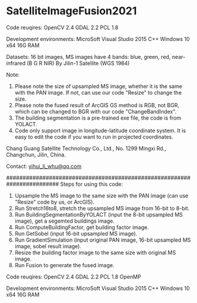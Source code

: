 # SatelliteImageFusion2021
Code reuqires:
OpenCV 2.4
GDAL 2.2
PCL 1.8

Development environments:
MicroSoft Visual Studio 2015 C++
Windows 10 x64
16G RAM

Datasets: 16 bit images, MS images have 4 bands: blue, green, red, near-infrared (B G R NIR)
By Jilin-1 Satellite (WGS 1984)

Note: 
1. Please note the size of upsampled MS image, whether it is the same with the PAN image. If not, can use our code "Resize" to change the size.
2. Please note the fused result of ArcGIS GS method is RGB, not BGR, which can be changed to BGR with our code "ChangeBandIndex". 
3. The building segmentation is a pre-trained exe file, the code is from YOLACT.
4. Code only support image in longitude-latitude coordinate system. It is easy to edit the code if you want to run in projected coordinates.


Chang Guang Satellite Technology Co., Ltd., No. 1299 Mingxi Rd., Changchun, Jilin, China.

Contact: yihui_li_whu@qq.com

########################################################################
Steps for using this code:
1. Upsample the MS image to the same size with the PAN image (can use "Resize" code by us, or ArcGIS).
2. Run Stretch16to8, stretch the upsampled MS image from 16-bit to 8-bit.
3. Run BuildingSegmentationByYOLACT (input the 8-bit upsampled MS image), get a segemted buildings image.
4. Run ComputeBuildingFactor, get building factor image.
5. Run GetSobel (input 16-bit upsampled MS image).
6. Run GradientSimulation (input original PAN image, 16-bit upsampled MS image, sobel result image).
7. Resize the building factor image to the same size with original MS image.
8. Run Fusion to generate the fused image.

Code reuqires:
OpenCV 2.4
GDAL 2.2
PCL 1.8
OpenMP

Development environments:
MicroSoft Visual Studio 2015 C++
Windows 10 x64
16G RAM
